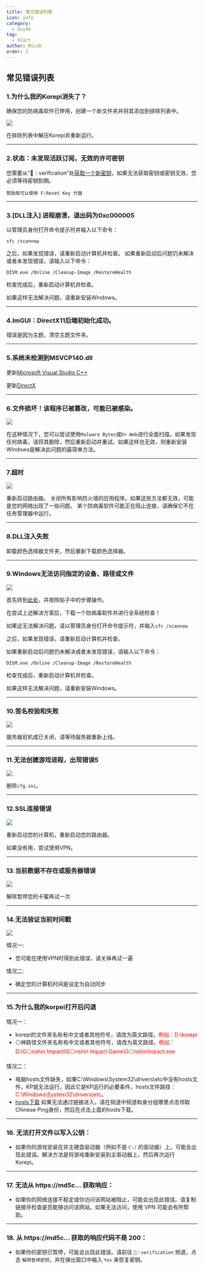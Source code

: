 ```yaml
---
title: 常见错误列表
icon: info
category:
  - Guide
tag:
  - Start
author: Micah
order: 2
---
```

## 常见错误列表

### 1.为什么我的Korepi消失了？

确保您的防病毒软件已停用，创建一个新文件夹并将其添加到排除列表中。

![](/assets/images/docs/202312/virus.png)

在排除列表中解压Korepi并重新运行。

---
### 2.状态：未发现活跃订阅，无效的许可密钥

您需要从“⁠🔐｜verification”处[获取一个新密钥](../guide/key-use.md)，如果无法获取密钥或密钥无效，您必须等待密钥到期。

`赞助商可以使用 F:Reset Key 代替`

---
### 3.[DLL注入] 进程崩溃，退出码为0xc000005

以管理员身份打开命令提示符并输入以下命令：

`sfc /scannow`

之后，如果发现错误，请重新启动计算机并检查。
如果重新启动后问题仍未解决或者未发现错误，请输入以下命令：

`DISM.exe /Online /Cleanup-Image /RestoreHealth`

检查完成后，重新启动计算机并检查。

如果这样无法解决问题，请重新安装Windows。

---
### 4.ImGUI：DirectX11后端初始化成功。

错误是因为主题，清空主题文件夹。

---
### 5.系统未检测到MSVCP140.dll

更新[Microsoft Visual Studio C++](https://learn.microsoft.com/en-us/cpp/windows/latest-supported-vc-redist?view=msvc-170#visual-studio-2015-2017-2019-and-2022)

更新[DirectX](https://www.microsoft.com/en-us/download/details.aspx?id=35)

---
### 6.文件损坏！该程序已被篡改，可能已被感染。

![](/assets/images/docs/202312/virus2.png)

在这种情况下，您可以尝试使用`Malware Bytes`或`Dr.Web`进行全面扫描，如果发现任何病毒，请将其删除，然后重新启动并重试。如果这样也无效，则重新安装Windows是解决此问题的最简单方法。

---
### 7.超时

![](/assets/images/docs/202312/error1.png)

重新启动路由器。
关闭所有影响防火墙的应用程序。如果这些方法都无效，可能是您的网络出现了一些问题。
某个防病毒软件可能正在阻止连接，请确保它不在任务管理器中运行。

---
### 8.DLL注入失败

卸载颜色选择器文件夹，然后重新下载颜色选择器。

---
### 9.Windows无法访问指定的设备、路径或文件

![](/assets/images/docs/202312/error2.png)

首先转到[此处](https://support.microsoft.com/en-us/topic/-windows-cannot-access-the-specified-device-path-or-file-error-when-you-try-to-install-update-or-start-a-program-or-file-46361133-47ed-6967-c13e-e75d3cc29657)，并按照帖子中的步骤操作。

在尝试上述解决方案后，下载一个防病毒软件并进行全系统检查！

如果这无法解决问题，请以管理员身份打开命令提示符，并输入`sfc /scannow`

之后，如果发现错误，请重新启动计算机并检查。

如果重新启动后问题仍未解决或者未发现错误，请输入以下命令：

`DISM.exe /Online /Cleanup-Image /RestoreHealth`

检查完成后，重新启动计算机并检查。

如果这样无法解决问题，请重新安装Windows。

---
### 10.签名校验和失败

![](/assets/images/docs/202312/checksum.png)

服务器宕机或已关闭，请等待服务器重新上线。

---
### 11.无法创建游戏进程，出现错误5

![](/assets/images/docs/202312/error3.png)

删除`cfg.ini`。

---
### 12.SSL连接错误

![](/assets/images/docs/202312/error4.png)

重新启动您的计算机，重新启动您的路由器。

如果没有用，尝试使用VPN。

---
### 13.当前数据不存在或服务器错误

![](/assets/images/docs/202312/error.png)

解除暂停您的卡蜜再试一次

---
### 14.无法验证当前时间戳

![](/assets/images/docs/202402/timestamp.png)

情况一:
- 您可能在使用VPN时得到此错误，请关掉再试一遍

情况二:
- 确定您的计算机时间是设定为自动同步

---
### 15.为什么我的korpei打开后闪退

情况一：
- korepi的文件夹名称有中文或者其他符号，请改为英文路径。<span style="color:red;">例如：D:\korepi</span>
- ⚪神路径文件夹名称有中文或者其他符号，请改为英文路径。<span style="color:red;">例如：D:\G⚪nshin Impact\G⚪nshin Impact Game\G⚪nshinImpact.exe</span>

情况二：
- 电脑hosts文件缺失，如果C:\Windows\System32\drivers\etc中没有hosts文件，KP就无法运行，因此它是KP运行的必要条件。hosts文件路径：<span style="color:red;">C:\Windows\System32\drivers\etc</span>。
- [hosts下载](https://discord.com/channels/1069057220802781265/1158263313369677824/1221410399765659658) 如果无法通过链接进入，请在频道中频道和身分组哪里点击领取Chinese Ping身份，然后在点击上面的hosts下载。

---
### 16. 无法打开文件以写入公钥：

- 如果你的游戏安装在非主硬盘驱动器（例如不是 `C:/` 的驱动器）上，可能会出现此错误。解决方法是将游戏重新安装到主驱动器上，然后再次运行 Korepi。

---

### 17. 无法从 https://md5c... 获取响应：

- 如果你的网络连接不稳定或你访问该网站被阻止，可能会出现此错误。请复制链接并检查是否能够访问该网站。如果无法访问，使用 VPN 可能会有所帮助。

---

### 18. 从 https://md5c... 获取的响应代码不是 200：

- 如果你的密钥已暂停，可能会出现此错误。请前往 `🔐｜verification` 频道，点击 `解除暂停密钥`，并在弹出窗口中输入 `Yes` 来恢复密钥。
